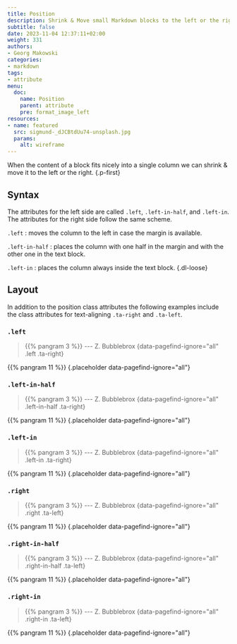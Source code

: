 ```yaml
---
title: Position
description: Shrink & Move small Markdown blocks to the left or the right
subtitle: false
date: 2023-11-04 12:37:11+02:00
weight: 331
authors:
- Georg Makowski
categories:
- markdown
tags:
- attribute
menu:
  doc:
    name: Position
    parent: attribute
    pre: format_image_left
resources:
- name: featured
  src: sigmund-_dJCBtdUu74-unsplash.jpg
  params:
    alt: wireframe
---
```


When the content of a block fits nicely into a single column we can shrink & move it to the left or the right.
{.p-first}
<!--more-->

## Syntax

The attributes for the left side are called `.left`, `.left-in-half`, and `.left-in`. The attributes for the right side follow the same scheme.

`.left`
: moves the column to the left in case the margin is available.

`.left-in-half`
: places the column with one half in the margin and with the other one in the text block.

`.left-in`
: places the column always inside the text block.
{.dl-loose}

## Layout

In addition to the position class attributes the following examples include the class attributes for text-aligning `.ta-right` and `.ta-left`.

### `.left`
> {{% pangram 3 %}}
> --- Z. Bubblebrox
{data-pagefind-ignore="all" .left .ta-right}

{{% pangram 11 %}}
{.placeholder data-pagefind-ignore="all"}

### `.left-in-half`
> {{% pangram 3 %}}
> --- Z. Bubblebrox
{data-pagefind-ignore="all" .left-in-half .ta-right}

{{% pangram 11 %}}
{.placeholder data-pagefind-ignore="all"}

### `.left-in`
> {{% pangram 3 %}}
> --- Z. Bubblebrox
{data-pagefind-ignore="all" .left-in .ta-right}

{{% pangram 11 %}}
{.placeholder data-pagefind-ignore="all"}

### `.right`
> {{% pangram 3 %}}
> --- Z. Bubblebrox
{data-pagefind-ignore="all" .right .ta-left}

{{% pangram 11 %}}
{.placeholder data-pagefind-ignore="all"}

### `.right-in-half`
> {{% pangram 3 %}}
> --- Z. Bubblebrox
{data-pagefind-ignore="all" .right-in-half .ta-left}

{{% pangram 11 %}}
{.placeholder data-pagefind-ignore="all"}

### `.right-in`
> {{% pangram 3 %}}
> --- Z. Bubblebrox
{data-pagefind-ignore="all" .right-in .ta-left}

{{% pangram 11 %}}
{.placeholder data-pagefind-ignore="all"}
